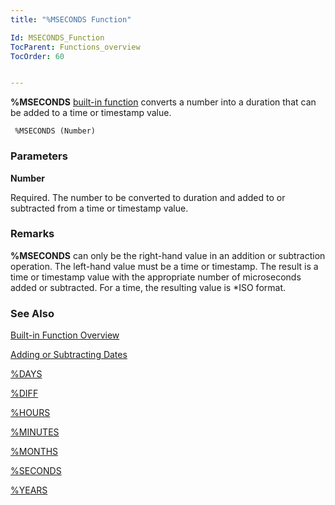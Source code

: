 ```yaml
---
title: "%MSECONDS Function"

Id: MSECONDS_Function
TocParent: Functions_overview
TocOrder: 60


---
```


<span style="FONT-WEIGHT: bold">%MSECONDS</span> [built-in function](Functions_overview.html) converts a number into a duration that can be added to a time or timestamp value. 

```
 %MSECONDS (Number)
```

### Parameters

**Number** 

Required. The number to be converted to duration and added to or subtracted from a time or timestamp value.


### Remarks
**%MSECONDS** can only be the right-hand value in an addition or subtraction operation. The left-hand value must be a time or timestamp. The result is a time or timestamp value with the appropriate number of microseconds added or subtracted. For a time, the resulting value is *ISO format. 

### See Also
[Built-in Function Overview](Functions_overview.html)

[Adding or Subtracting Dates](Adding_or_Subtracting_Dates.html)

[%DAYS](DAYS_Function.html)

[%DIFF](DIFF_Function.html)

[%HOURS](HOURS_Function.html)

[%MINUTES](MINUTES_Function.html)

[%MONTHS](MONTHS_Function.html)

[%SECONDS](SECONDS_Function.html)

[%YEARS](YEARS_Function.html) 
